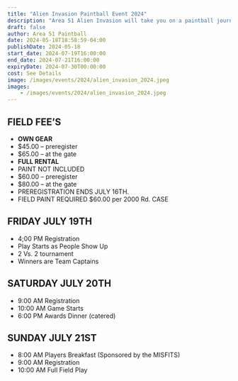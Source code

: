 ```yaml
---
title: "Alien Invasion Paintball Event 2024"
description: "Area 51 Alien Invasion will take you on a paintball journey you won't forget. Get ready to play all day, camp under the stars with friends, and create memories."
draft: false
author: Area 51 Paintball
date: 2024-05-18T18:58:59-04:00
publishDate: 2024-05-18
start_date: 2024-07-19T16:00:00
end_date: 2024-07-21T16:00:00
expiryDate: 2024-07-30T00:00:00
cost: See Details
image: /images/events/2024/alien_invasion_2024.jpeg
images:
    - /images/events/2024/alien_invasion_2024.jpeg
---
```


<!-- ![Area 51 Paintball Alien Invasion 2024 Flyer!](/images/events/2024/alien_invasion_2024.jpeg "Area 51 Paintball - Alien Invasion 2024 Flyer") -->

## FIELD FEE’S

- **OWN GEAR**
- $45.00 – preregister
- $65.00 – at the gate
- **FULL RENTAL**
- PAINT NOT INCLUDED
- $60.00 – preregister
- $80.00 – at the gate
- PREREGISTRATION ENDS JULY 16TH.
- FIELD PAINT REQUIRED $60.00 per 2000 Rd. CASE

## FRIDAY JULY 19TH

- 4;00 PM Registration
- Play Starts as People Show Up
- 2 Vs. 2 tournament
- Winners are Team Captains


## SATURDAY JULY 20TH

- 9:00 AM Registration
- 10:00 AM Game Starts
- 6:00 PM Awards Dinner (catered)

## SUNDAY JULY 21ST

- 8:00 AM Players Breakfast (Sponsored by the MISFITS)
- 9:00 AM Registration
- 10:00 AM Full Field Play
